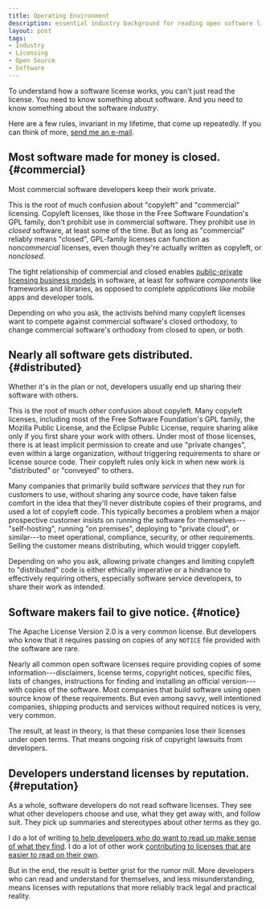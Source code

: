 ```yaml
---
title: Operating Environment
description: essential industry background for reading open software licenses
layout: post
tags:
- Industry
- Licensing
- Open Source
- Software
---
```


To understand how a software license works, you can't just read the license.  You need to know something about software.  And you need to know something about the software _industry_.

Here are a few rules, invariant in my lifetime, that come up repeatedly.  If you can think of more, [send me an e-mail](mailto:kyle@kemitchell.com).

## Most software made for money is closed. {#commercial}

Most commercial software developers keep their work private.

This is the root of much confusion about "copyleft" and "commercial" licensing.  Copyleft licenses, like those in the Free Software Foundation's GPL family, don't prohibit use in commercial software.  They prohibit use in _closed_ software, at least some of the time.  But as long as "commercial" reliably means "closed", GPL-family licenses can function as non<em>commercial</em> licenses, even though they're actually written as copyleft, or non<em>closed</em>.

The tight relationship of commercial and closed enables [public-private licensing business models](https://indieopensource.com/public-private/indies) in software, at least for software _components_ like frameworks and libraries, as opposed to complete _applications_ like mobile apps and developer tools.

Depending on who you ask, the activists behind many copyleft licenses want to compete against commercial software's closed orthodoxy, to change commercial software's orthodoxy from closed to open, or both.

## Nearly all software gets distributed. {#distributed}

Whether it's in the plan or not, developers usually end up sharing their software with others.

This is the root of much _other_ confusion about copyleft.  Many copyleft licenses, including most of the Free Software Foundation's GPL family, the Mozilla Public License, and the Eclipse Public License, require sharing alike only if you first share your work with others.  Under most of those licenses, there is at least implicit permission to create and use "private changes", even within a large organization, without triggering requirements to share or license source code.  Their copyleft rules only kick in when new work is "distributed" or "conveyed" to others.

Many companies that primarily build software _services_ that they run for customers to use, without sharing any source code, have taken false comfort in the idea that they'll never distribute copies of their programs, and used a lot of copyleft code.  This typically becomes a problem when a major prospective customer insists on running the software for themselves---"self-hosting", running "on premises", deploying to "private cloud", or similar---to meet operational, compliance, security, or other requirements.  Selling the customer means distributing, which would trigger copyleft.

Depending on who you ask, allowing private changes and limiting copyleft to "distributed" code is either ethically imperative or a hindrance to effectively requiring others, especially software service developers, to share their work as intended.

## Software makers fail to give notice. {#notice}

The Apache License Version 2.0 is a very common license.  But developers who know that it requires passing on copies of any `NOTICE` file provided with the software are rare.

Nearly all common open software licenses require providing copies of some information---disclaimers, license terms, copyright notices, specific files, lists of changes, instructions for finding and installing an official version---with copies of the software.  Most companies that build software using open source know of these requirements.  But even among savvy, well intentioned companies, shipping products and services without required notices is very, very common.

The result, at least in theory, is that these companies lose their licenses under open terms.  That means ongoing risk of copyright lawsuits from developers.

## Developers understand licenses by reputation. {#reputation}

As a whole, software developers do not read software licenses.  They see what other developers choose and use, what they get away with, and follow suit.  They pick up summaries and stereotypes about other terms as they go.

I do a lot of writing [to help developers who do want to read up make sense of what they find](https://writing.kemitchell.com/2016/09/21/MIT-License-Line-by-Line.html).  I do a lot of other work [contributing to licenses that are easier to read on their own](https://blueoakcouncil.org/license/1.0.0).

But in the end, the result is better grist for the rumor mill.  More developers who can read and understand for themselves, and less misunderstanding, means licenses with reputations that more reliably track legal and practical reality.
